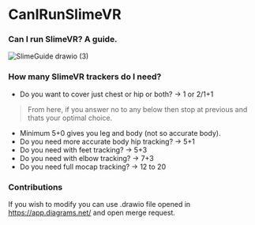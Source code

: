 # CanIRunSlimeVR
### Can I run SlimeVR? A guide.

![SlimeGuide drawio (3)](https://github.com/MenacingExiler/CanIRunSlimeVR/assets/95016176/6a8f60c2-7765-418c-8380-b286ba94a236)


### How many SlimeVR trackers do I need?

- Do you want to cover just chest or hip or both? -> 1 or 2/1+1
>From here, if you answer no to any below then stop at previous and thats your optimal choice.
- Minimum 5+0 gives you leg and body (not so accurate body).
- Do you need more accurate body hip tracking? -> 5+1
- Do you need with feet tracking? -> 5+3
- Do you need with elbow tracking? -> 7+3
- Do you need full mocap tracking? -> 12 to 20

### Contributions

If you wish to modify you can use .drawio file opened in https://app.diagrams.net/ and open merge request.
